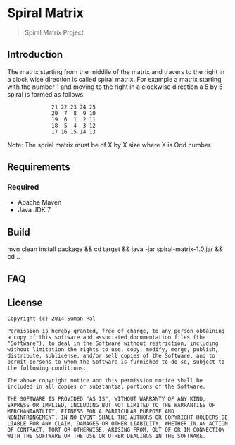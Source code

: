 Spiral Matrix
=================

> Spiral Matrix Project 

Introduction
------------
The matrix starting from the middile of the matrix and travers to the right in a clock wise direction is called spiral matrix. For example a matrix starting with the number 1 and moving to the right in a clockwise direction a 5 by 5 spiral is formed as follows:
  
                  21 22 23 24 25
                  20  7  8  9 10
                  19  6  1  2 11
                  18  5  4  3 12
                  17 16 15 14 13
                  
  Note: The sprial matrix must be of X by X size where X is Odd number. 


Requirements
------------
### Required

- Apache Maven 
- Java JDK 7

Build
-----------

mvn clean install package && cd target && java -jar spiral-matrix-1.0.jar && cd ..

FAQ
---


License
-------

	Copyright (c) 2014 Suman Pal

	Permission is hereby granted, free of charge, to any person obtaining
	a copy of this software and associated documentation files (the
	"Software"), to deal in the Software without restriction, including
	without limitation the rights to use, copy, modify, merge, publish,
	distribute, sublicense, and/or sell copies of the Software, and to
	permit persons to whom the Software is furnished to do so, subject to
	the following conditions:

	The above copyright notice and this permission notice shall be
	included in all copies or substantial portions of the Software.

	THE SOFTWARE IS PROVIDED "AS IS", WITHOUT WARRANTY OF ANY KIND,
	EXPRESS OR IMPLIED, INCLUDING BUT NOT LIMITED TO THE WARRANTIES OF
	MERCHANTABILITY, FITNESS FOR A PARTICULAR PURPOSE AND
	NONINFRINGEMENT. IN NO EVENT SHALL THE AUTHORS OR COPYRIGHT HOLDERS BE
	LIABLE FOR ANY CLAIM, DAMAGES OR OTHER LIABILITY, WHETHER IN AN ACTION
	OF CONTRACT, TORT OR OTHERWISE, ARISING FROM, OUT OF OR IN CONNECTION
	WITH THE SOFTWARE OR THE USE OR OTHER DEALINGS IN THE SOFTWARE.

